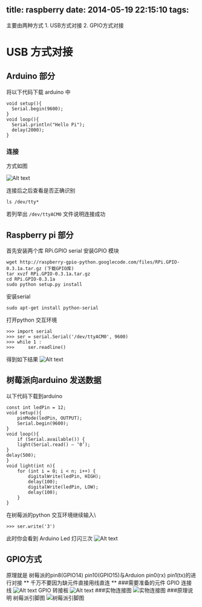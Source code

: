 title: raspberry
date: 2014-05-19 22:15:10
tags:
---

主要由两种方式 1. USB方式对接 2. GPIO方式对接

# USB 方式对接
## Arduino 部分
将以下代码下载 arduino 中

```
void setup(){
  Serial.begin(9600);
}
void loop(){
  Serial.println("Hello Pi");
  delay(2000);
}
```

### 连接
方式如图

![Alt text](http://7xkghb.com1.z0.glb.clouddn.com/blog/07/1.jpg)

连接后之后查看是否正确识别

```
ls /dev/tty*
```

若列举出 <code>/dev/ttyACM0</code> 文件说明连接成功
## Raspberry pi 部分
首先安装两个库 RPi.GPIO serial
安装GPIO 模块
```
wget http://raspberry-gpio-python.googlecode.com/files/RPi.GPIO-0.3.1a.tar.gz (下载GPIO库)
tar xvzf RPi.GPIO-0.3.1a.tar.gz 
cd RPi.GPIO-0.3.1a 
sudo python setup.py install
```

安装serial

```
sudo apt-get install python-serial
```

打开python 交互环境

```
>>> import serial
>>> ser = serial.Serial('/dev/ttyACM0', 9600)
>>> while 1 :
>>>     ser.readline()
```

得到如下结果
 ![Alt text](http://7xkghb.com1.z0.glb.clouddn.com/blog/07/2.jpg)
## 树莓派向arduino 发送数据

以下代码下载到arduino
```
const int ledPin = 12;
void setup(){
    pinMode(ledPin, OUTPUT);
    Serial.begin(9600);
}
void loop(){
    if (Serial.available()) {
    light(Serial.read() – ‘0’);
}
delay(500);
}
void light(int n){
    for (int i = 0; i < n; i++) {
        digitalWrite(ledPin, HIGH);
        delay(100);
        digitalWrite(ledPin, LOW);
        delay(100);
    }
}
```
在树莓派的python 交互环境继续输入\
```
>>> ser.write('3')
```
此时你会看到 Arduino Led 灯闪三次
![Alt text](http://7xkghb.com1.z0.glb.clouddn.com/blog/07/3.jpg)

## GPIO方式
原理就是 树莓派的pin8(GPIO14) pin10(GPIO15)与Arduion pin0(rx) pin1(tx)的进行对接
** 千万不要因为缺元件直接用线直连 **
###需要准备的元件
GPIO 连接线
![Alt text](http://7xkghb.com1.z0.glb.clouddn.com/blog/07/5.jpg)
GPIO 转接板 
![Alt text](http://7xkghb.com1.z0.glb.clouddn.com/blog/07/4.jpg)
###实物连接图
![实物连接图](http://7xkghb.com1.z0.glb.clouddn.com/blog/07/6.jpg)
###原理说明
树莓派引脚图
![树莓派引脚图](http://7xkghb.com1.z0.glb.clouddn.com/blog/07/7.png)